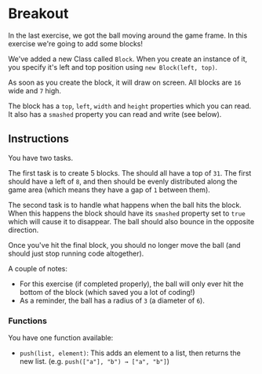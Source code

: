 # Breakout

In the last exercise, we got the ball moving around the game frame.
In this exercise we're going to add some blocks!

We've added a new Class called `Block`.
When you create an instance of it, you specify it's left and top position using `new Block(left, top)`.

As soon as you create the block, it will draw on screen.
All blocks are `16` wide and `7` high.

The block has a `top`, `left`, `width` and `height` properties which you can read. It also has a `smashed` property you can read and write (see below).

## Instructions

You have two tasks.

The first task is to create 5 blocks.
The should all have a top of `31`.
The first should have a left of `8`, and then should be evenly distributed along the game area (which means they have a gap of `1` between them).

The second task is to handle what happens when the ball hits the block.
When this happens the block should have its `smashed` property set to `true` which will cause it to disappear.
The ball should also bounce in the opposite direction.

Once you've hit the final block, you should no longer move the ball (and should just stop running code altogether).

A couple of notes:

- For this exercise (if completed properly), the ball will only ever hit the bottom of the block (which saved you a lot of coding!)
- As a reminder, the ball has a radius of `3` (a diameter of `6`).

### Functions

You have one function available:

- `push(list, element)`: This adds an element to a list, then returns the new list. (e.g. `push(["a"], "b") → ["a", "b"]`)
